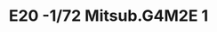 ---
layout: product
title: " E20 -1/72  Mitsub.G4M2E 1"
price: "4700" 
desc: "Maketa"
img_path: "/assets/img/HASE 00550.webp"
brand: "Hasegawa"
available: false
special_offer: false
new: false
soon: false
cat: "010000"
subcat: "015700"
subsubcat: "0N/A"
sifra: "HASE 00550"
popular: false
spec: false
---
